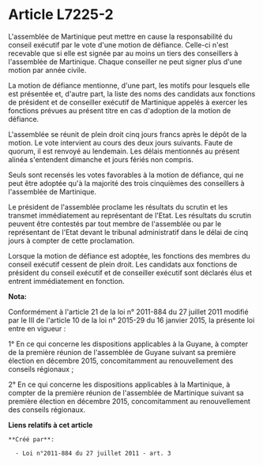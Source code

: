 # Article L7225-2

L'assemblée de Martinique peut mettre en cause la responsabilité du conseil exécutif par le vote d'une motion de défiance.
Celle-ci n'est recevable que si elle est signée par au moins un tiers des conseillers à l'assemblée de Martinique. Chaque
conseiller ne peut signer plus d'une motion par année civile. 

La motion de défiance mentionne, d'une part, les motifs pour lesquels elle est présentée et, d'autre part, la liste des noms
des candidats aux fonctions de président et de conseiller exécutif de Martinique appelés à exercer les fonctions prévues au
présent titre en cas d'adoption de la motion de défiance. 

L'assemblée se réunit de plein droit cinq jours francs après le dépôt de la motion. Le vote intervient au cours des deux
jours suivants. Faute de quorum, il est renvoyé au lendemain. Les délais mentionnés au présent alinéa s'entendent dimanche et
jours fériés non compris. 

Seuls sont recensés les votes favorables à la motion de défiance, qui ne peut être adoptée qu'à la majorité des trois
cinquièmes des conseillers à l'assemblée de Martinique. 

Le président de l'assemblée proclame les résultats du scrutin et les transmet immédiatement au représentant de l'Etat. Les
résultats du scrutin peuvent être contestés par tout membre de l'assemblée ou par le représentant de l'Etat devant le
tribunal administratif dans le délai de cinq jours à compter de cette proclamation. 

Lorsque la motion de défiance est adoptée, les fonctions des membres du conseil exécutif cessent de plein droit. Les
candidats aux fonctions de président du conseil exécutif et de conseiller exécutif sont déclarés élus et entrent
immédiatement en fonction.

**Nota:**

Conformément à l'article 21 de la loi n° 2011-884 du 27 juillet 2011 modifié par le III de l'article 10 de la loi n° 2015-29
du 16 janvier 2015, la présente loi entre en vigueur : 

1° En ce qui concerne les dispositions applicables à la Guyane, à compter de la première réunion de l'assemblée de Guyane
suivant sa première élection en décembre 2015, concomitamment au renouvellement des     conseils régionaux ; 

2° En ce qui concerne les dispositions applicables à la Martinique, à compter de la première réunion de l'assemblée de
Martinique suivant sa première élection en décembre 2015, concomitamment au renouvellement des     conseils régionaux.

**Liens relatifs à cet article**

	**Créé par**:

	  - Loi n°2011-884 du 27 juillet 2011 - art. 3
